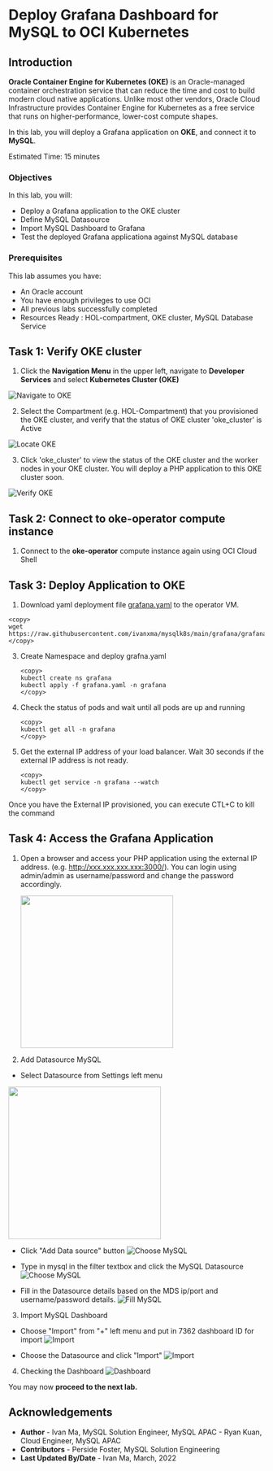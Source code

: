 # Deploy Grafana Dashboard for MySQL to OCI Kubernetes

## Introduction

**Oracle Container Engine for Kubernetes (OKE)** is an Oracle-managed container orchestration service that can reduce the time and cost to build modern cloud native applications. Unlike most other vendors, Oracle Cloud Infrastructure provides Container Engine for Kubernetes as a free service that runs on higher-performance, lower-cost compute shapes. 

In this lab, you will deploy a Grafana application on **OKE**, and connect it to **MySQL**.

Estimated Time: 15 minutes

### Objectives

In this lab, you will:
* Deploy a Grafana application to the OKE cluster
* Define MySQL Datasource
* Import MySQL Dashboard to Grafana
* Test the deployed Grafana applicationa against MySQL database

### Prerequisites

This lab assumes you have:
* An Oracle account
* You have enough privileges to use OCI
* All previous labs successfully completed
* Resources Ready : HOL-compartment, OKE cluster, MySQL Database Service 


## Task 1: Verify OKE cluster

1. Click the **Navigation Menu** in the upper left, navigate to **Developer Services** and select **Kubernetes Cluster (OKE)**

![Navigate to OKE](images/navigate-to-oke.png)

2. Select the Compartment (e.g. HOL-Compartment) that you provisioned the OKE cluster, and verify that the status of OKE cluster 'oke_cluster' is Active

![Locate OKE](images/locate-oke-instance.png)

3. Click 'oke_cluster' to view the status of the OKE cluster and the worker nodes in your OKE cluster. You will deploy a PHP application to this OKE cluster soon.

![Verify OKE](images/oke-worker-nodes.png)

## Task 2: Connect to **oke-operator** compute instance

1. Connect to the **oke-operator** compute instance again using OCI Cloud Shell

## Task 3: Deploy Application to OKE

1. Download yaml deployment file [grafana.yaml](grafana.yaml) to the operator VM.

```
<copy>
wget https://raw.githubusercontent.com/ivanxma/mysqlk8s/main/grafana/grafana.yaml
</copy>
```


3. Create Namespace and deploy grafna.yaml
	```
	<copy>
	kubectl create ns grafana
	kubectl apply -f grafana.yaml -n grafana
	</copy>
	```



4. Check the status of pods and wait until all pods are up and running

	```
	<copy>
	kubectl get all -n grafana
	</copy>
	```


5. Get the external IP address of your load balancer. Wait 30 seconds if the external IP address is not ready.

	```
	<copy>
	kubectl get service -n grafana --watch
	</copy>
	```

Once you have the External IP provisioned, you can execute CTL+C to kill the command



## Task 4: Access the Grafana Application 

1. Open a browser and access your PHP application using the external IP address. (e.g. http://xxx.xxx.xxx.xxx:3000/). 
You can login using admin/admin as username/password and change the password accordingly.

	<img src=images/GrafanaLogin.png width=300>

2. Add Datasource MySQL
* Select Datasource from Settings left menu

<img src=images/AddDatasource.png width=300>

* Click "Add Data source" button
![Choose MySQL](images/AddDatasource-2.png)

* Type in mysql in the filter textbox and click the MySQL Datasource
![Choose MySQL](images/AddDatasource-3.png)

* Fill in the Datasource details based on the MDS ip/port and username/password details.
![Fill MySQL](images/AddDatasource-4.png)

3. Import MySQL Dashboard
* Choose "Import" from "+" left menu and put in 7362 dashboard ID for import
![Import](images/import7991.png)

* Choose the Datasource and click "Import"
![Import](images/import7991-import.png)

4. Checking the Dashboard
![Dashboard](images/MySQLDashboard7991.png)

You may now **proceed to the next lab.**

## Acknowledgements
* **Author** 
			 - Ivan Ma, MySQL Solution Engineer, MySQL APAC
			 - Ryan Kuan, Cloud Engineer, MySQL APAC
* **Contributors** 
			 - Perside Foster, MySQL Solution Engineering 
* **Last Updated By/Date** - Ivan Ma, March, 2022